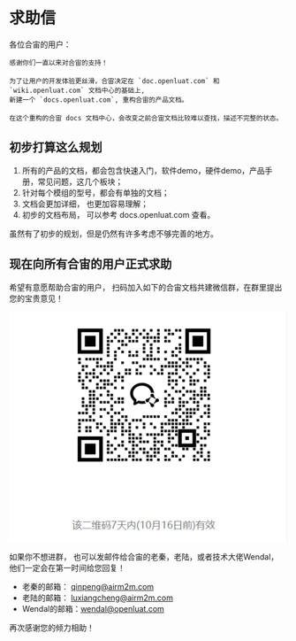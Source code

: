 # 求助信

各位合宙的用户：

    感谢你们一直以来对合宙的支持！

    为了让用户的开发体验更丝滑，合宙决定在 `doc.openluat.com` 和 `wiki.openluat.com` 文档中心的基础上,
    新建一个 `docs.openluat.com`, 重构合宙的产品文档。

    在这个重构的合宙 docs 文档中心，会改变之前合宙文档比较难以查找，描述不完整的状态。

## 初步打算这么规划

1. 所有的产品的文档，都会包含快速入门，软件demo，硬件demo，产品手册，常见问题，这几个板块；
2. 针对每个模组的型号，都会有单独的文档；
3. 文档会更加详细， 也更加容易理解；
4. 初步的文档布局， 可以参考 docs.openluat.com 查看。

虽然有了初步的规划，但是仍然有许多考虑不够完善的地方。

## 现在向所有合宙的用户正式求助

希望有意愿帮助合宙的用户， 扫码加入如下的合宙文档共建微信群，在群里提出您的宝贵意见！

![微信群图片](image/askforhelp3.png)

如果你不想进群， 也可以发邮件给合宙的老秦，老陆，或者技术大佬Wendal， 他们一定会在第一时间给您回复！

* 老秦的邮箱：  qinpeng@airm2m.com
* 老陆的邮箱：   luxiangcheng@airm2m.com
* Wendal的邮箱：wendal@openluat.com

再次感谢您的倾力相助！
